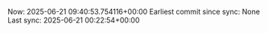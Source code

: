 Now: 2025-06-21 09:40:53.754116+00:00 Earliest commit since sync: None Last sync: 2025-06-21 00:22:54+00:00

